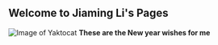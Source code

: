 ## Welcome to Jiaming Li's Pages
![Image of Yaktocat](https://octodex.github.com/images/yaktocat.png)
**These are the New year wishes for me**
